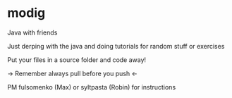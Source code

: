 # modig
Java with friends

Just derping with the java and doing tutorials for random stuff or exercises

Put your files in a source folder and code away!

-> Remember always pull before you push <-

PM fulsomenko (Max) or syltpasta (Robin) for instructions